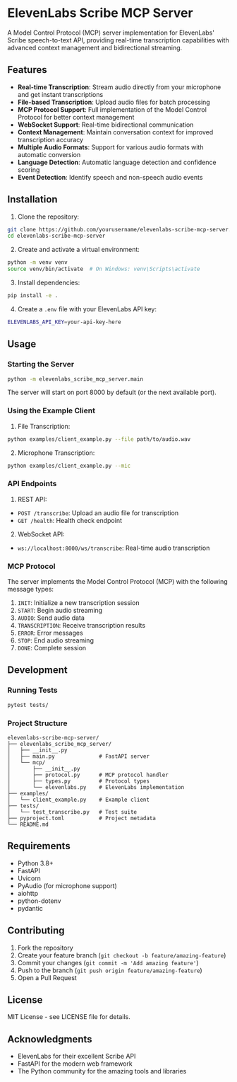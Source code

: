 # ElevenLabs Scribe MCP Server

A Model Control Protocol (MCP) server implementation for ElevenLabs' Scribe speech-to-text API, providing real-time transcription capabilities with advanced context management and bidirectional streaming.

## Features

- **Real-time Transcription**: Stream audio directly from your microphone and get instant transcriptions
- **File-based Transcription**: Upload audio files for batch processing
- **MCP Protocol Support**: Full implementation of the Model Control Protocol for better context management
- **WebSocket Support**: Real-time bidirectional communication
- **Context Management**: Maintain conversation context for improved transcription accuracy
- **Multiple Audio Formats**: Support for various audio formats with automatic conversion
- **Language Detection**: Automatic language detection and confidence scoring
- **Event Detection**: Identify speech and non-speech audio events

## Installation

1. Clone the repository:
```bash
git clone https://github.com/yourusername/elevenlabs-scribe-mcp-server.git
cd elevenlabs-scribe-mcp-server
```

2. Create and activate a virtual environment:
```bash
python -m venv venv
source venv/bin/activate  # On Windows: venv\Scripts\activate
```

3. Install dependencies:
```bash
pip install -e .
```

4. Create a `.env` file with your ElevenLabs API key:
```bash
ELEVENLABS_API_KEY=your-api-key-here
```

## Usage

### Starting the Server

```bash
python -m elevenlabs_scribe_mcp_server.main
```

The server will start on port 8000 by default (or the next available port).

### Using the Example Client

1. File Transcription:
```bash
python examples/client_example.py --file path/to/audio.wav
```

2. Microphone Transcription:
```bash
python examples/client_example.py --mic
```

### API Endpoints

1. REST API:
- `POST /transcribe`: Upload an audio file for transcription
- `GET /health`: Health check endpoint

2. WebSocket API:
- `ws://localhost:8000/ws/transcribe`: Real-time audio transcription

### MCP Protocol

The server implements the Model Control Protocol (MCP) with the following message types:

1. `INIT`: Initialize a new transcription session
2. `START`: Begin audio streaming
3. `AUDIO`: Send audio data
4. `TRANSCRIPTION`: Receive transcription results
5. `ERROR`: Error messages
6. `STOP`: End audio streaming
7. `DONE`: Complete session

## Development

### Running Tests

```bash
pytest tests/
```

### Project Structure

```
elevenlabs-scribe-mcp-server/
├── elevenlabs_scribe_mcp_server/
│   ├── __init__.py
│   ├── main.py              # FastAPI server
│   └── mcp/
│       ├── __init__.py
│       ├── protocol.py      # MCP protocol handler
│       ├── types.py         # Protocol types
│       └── elevenlabs.py    # ElevenLabs implementation
├── examples/
│   └── client_example.py    # Example client
├── tests/
│   └── test_transcribe.py   # Test suite
├── pyproject.toml           # Project metadata
└── README.md
```

## Requirements

- Python 3.8+
- FastAPI
- Uvicorn
- PyAudio (for microphone support)
- aiohttp
- python-dotenv
- pydantic

## Contributing

1. Fork the repository
2. Create your feature branch (`git checkout -b feature/amazing-feature`)
3. Commit your changes (`git commit -m 'Add amazing feature'`)
4. Push to the branch (`git push origin feature/amazing-feature`)
5. Open a Pull Request

## License

MIT License - see LICENSE file for details.

## Acknowledgments

- ElevenLabs for their excellent Scribe API
- FastAPI for the modern web framework
- The Python community for the amazing tools and libraries
